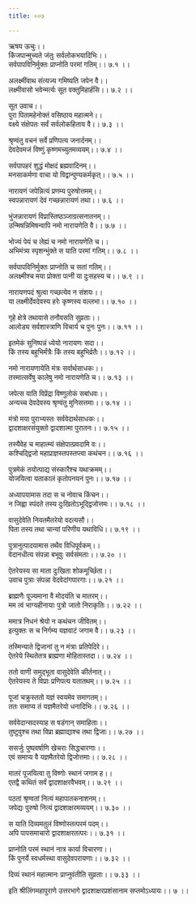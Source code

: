 ```yaml
---
title: ००७

---
```

ऋषय ऊचुः।।  
किंजपान्मुच्यते जंतुः सर्वलोकभयादिभिः।।  
सर्वपापविनिर्मुक्तः प्राप्नोति परमां गतिम्।। ७.१ ।।  
  
अलक्ष्मींवाथ संत्यज्य गमिष्यति जपेन वै।।  
लक्ष्मीवासो भवेन्मर्त्यः सूत वक्तुमिहार्हसि।। ७.२ ।।  
  
सूत उवाच।।  
पुरा पितामहेनोक्तं वसिष्ठाय महात्मने।।  
वक्ष्ये संक्षेपतः सर्वं सर्वलोकहिताय वै।। ७.३ ।।  
  
श्रृण्वंतु वचनं सर्वे प्रणिपत्य जनार्दनम्।।  
देवदेवमजं विष्णुं कृष्णमच्युतमव्ययम्।। ७.४ ।।  
  
सर्वपापहरं शुद्धं मोक्षदं ब्रह्मवादिनम्।।  
मनसाकर्मणा वाचा यो विद्वान्पुण्यकर्मकृत्।। ७.५ ।।  
  
नारायणं जपेन्नित्यं प्रणम्य पुरुषोत्तमम्।।  
स्वपन्नारायणं देवं गच्छन्नारायणं तथा।। ७.६ ।।  
  
भुंजन्नारायणं विप्रास्तिष्ठञ्जाग्रत्सनातनम्।।  
उन्मिषन्निमिषन्वापि नमो नारायणेति वै।। ७.७ ।।  
  
भोज्यं पेयं च लेह्यं च नमो नारायणेति च।।  
अभिमंत्र्य स्पृशन्भुंक्ते स याति परमां गतिम्।। ७.८ ।।  
  
सर्वपापविनिर्मुक्तः प्राप्नोति च सतां गतिम्।।  
अलक्ष्मीश्च मया प्रोक्ता पत्नी या दुःसहस्य च।। ७.९ ।।  
  
नारायणपदं श्रुत्वा गच्छत्येव न संशयः।।  
या लक्ष्मीर्देवदेवस्य हरेः कृष्णस्य वल्लभा।। ७.१० ।।  
  
गृहे क्षेत्रे तथावासे तनौवसति सुव्रताः।।  
आलोड्य सर्वशास्त्राणि विचार्य च पुनः पुनः।। ७.११ ।।  
  
इतमेकं सुनिष्पन्नं ध्येयो नारायणः सदा।।  
किं तस्य बहुभिर्मंत्रैः किं तस्य बहुभिर्व्रतैः।। ७.१२ ।।  
  
नमो नारायणायेति मंत्रः सर्वार्थसाधकः।।  
तस्मात्सर्वेषु कालेषु नमो नारायणेति च।। ७.१३ ।।  
  
जपेत्स याति विप्रेंद्रा विष्णुलोकं सबांधवः।।  
अन्यच्च देवदेवस्य श्रृण्वंतु मुनिसत्तमाः।। ७.१४ ।।  
  
मंत्रो मया पुराभ्यस्तः सर्ववेदार्थसाधकः।।  
द्वादशाक्षरसंयुक्तो द्वादशात्मा पुरातनः।। ७.१५ ।।  
  
तस्यैवेह च माहात्म्यं संक्षेपात्प्रवदामि वः।।  
कश्चिद्द्विजो महाप्राज्ञस्तपस्तप्त्वा कथंचन।। ७.१६ ।।  
  
पुत्रमेकं तयोत्पाद्य संस्कारैश्च यथाक्रमम्।।  
योजयित्वा यताकालं कृतोपनयनं पुनः।। ७.१७ ।।  
  
अध्यापयामास तदा स च नोवाच किंचन।।  
न जिह्वा स्पंदते तस्य दुःखितोऽभूद्द्विजोत्तमः।। ७.१८ ।।  
  
वासुदेवेति नियतमैतरेयो वदत्यसौ।।  
पिता तस्य तथा चान्यां परिणीय यथाविधि।। ७.१९ ।।  
  
पुत्रानुत्पादयामास तथैव विधिपूर्वकम्।।  
वेदानधीत्य संपन्ना बभूवुः सर्वसंमताः।। ७.२० ।।  
  
ऐतरेयस्य सा माता दुःखिता शोकमूर्च्छिता।।  
उवाच पुत्राः संपन्ना वेदवेदांगपारगाः।। ७.२१ ।।  
  
ब्राह्मणैः पूज्यमाना वै मोदयंति च मातरम्।।  
मम त्वं भाग्यहीनायाः पुत्रो जातो निराकृतिः।। ७.२२ ।।  
  
ममात्र निधनं श्रेयो न कथंचन जीवितम्।।  
इत्युक्तः स च निर्गम्य यज्ञवाटं जगाम वै।। ७.२३ ।।  
  
तस्मिन्याते द्विजानां तु न मंत्राः प्रतिपेदिरे।।  
ऐतरेये स्थितेतत्र ब्राह्मणा मोहितास्तदा।। ७.२४ ।।  
  
ततो वाणी समुद्भूता वासुदेवेति कीर्तनात्।।  
ऐतरेयस्य ते विप्राः प्रणिपत्य यतातथम्।। ७.२५ ।।  
  
पूजां चक्रुस्ततो यज्ञं स्वयमेव समागतम्।।  
ततः समाप्य तं यज्ञमैतरेयो धनादिभिः।। ७.२६ ।।  
  
सर्ववेदान्सदस्याह स षडंगान् समाहिताः।।  
तुष्टुवुश्च तथा विप्रा ब्रह्माद्याश्च तथा द्विजाः।। ७.२७ ।।  
  
ससर्जुः पुष्पवर्षाणि खेचराः सिद्धचारणाः।।  
एवं समाप्य वै यज्ञमैतरेयो द्विजोत्तमाः।। ७.२८ ।।  
  
मातरं पूजयित्वा तु विष्णोः स्थानं जगाम ह।।  
एतद्वै कथितं सर्वं द्वादशाक्षरवैभवम्।। ७.२९ ।।  
  
पठतां श्रृण्वतां नित्यं महापातकनाशनम्।।  
जपेद्यः पुरुषो नित्यं द्वादशाक्षरमव्ययम्।। ७.३० ।।  
  
स याति दिव्यमतुलं विष्णोस्तत्परमं पदम्।।  
अपि पापसमाचारो द्वादशाक्षरतत्परः।। ७.३१ ।।  
  
प्राप्नोति परमं स्थानं नात्र कार्या विचारणा।।  
किं पुनर्ये स्वधर्मस्था वासुदेवपरायणाः।। ७.३२ ।।  
  
दिव्यं स्थानं महात्मानः प्राप्नुवंतीति सुव्रताः।। ७.३३ ।।  
  
इति श्रीलिंगमहापुराणे उत्तरभागे द्वादशाक्षरप्रशंसानाम सप्तमोऽध्यायः।। ७ ।।